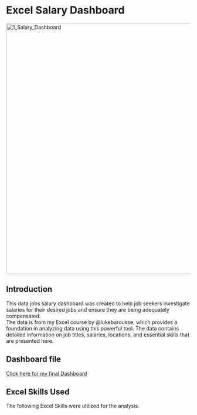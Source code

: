 # Excel Salary Dashboard  

<img width="1440" height="683" alt="1_Salary_Dashboard" src="https://github.com/user-attachments/assets/4e564c27-178b-443a-8237-854ce7580c1d" />  

## Introduction  

This data jobs salary dashboard was created to help job seekers investigate salaries for their desired jobs and ensure they are being adequately compensated.  
The data is from my Excel course by @lukebarousse, which provides a foundation in analyzing data using this powerful tool. The data contains detailed information on job titles, salaries, locations, and essential skills that are presented here.  

## Dashboard file  
[Click here for my final Dashboard](1_Salary_Dashboard.xlsx)  

## Excel Skills Used  

The following Excel Skills were utilized for the analysis.  


